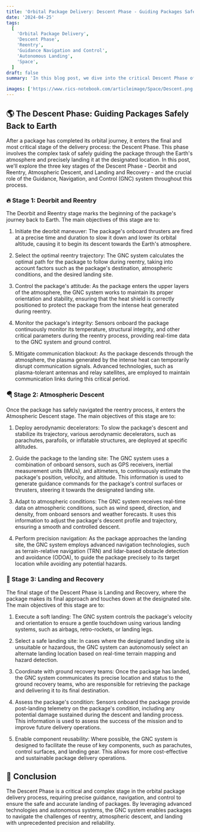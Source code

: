 ```yaml
---
title: 'Orbital Package Delivery: Descent Phase - Guiding Packages Safely Back to Earth'
date: '2024-04-25'
tags:
  [
    'Orbital Package Delivery',
    'Descent Phase',
    'Reentry',
    'Guidance Navigation and Control',
    'Autonomous Landing',
    'Space',
  ]
draft: false
summary: 'In this blog post, we dive into the critical Descent Phase of orbital package delivery. Learn about the challenges of reentry, the role of the Guidance, Navigation, and Control (GNC) system, and the technologies enabling precise and autonomous landing of packages.'

images: ['https://www.rics-notebook.com/articleimage/Space/Descent.png']
---
```


## 🌎 The Descent Phase: Guiding Packages Safely Back to Earth

After a package has completed its orbital journey, it enters the final and most critical stage of the delivery process: the Descent Phase. This phase involves the complex task of safely guiding the package through the Earth's atmosphere and precisely landing it at the designated location. In this post, we'll explore the three key stages of the Descent Phase - Deorbit and Reentry, Atmospheric Descent, and Landing and Recovery - and the crucial role of the Guidance, Navigation, and Control (GNC) system throughout this process.

### 🔥 Stage 1: Deorbit and Reentry

The Deorbit and Reentry stage marks the beginning of the package's journey back to Earth. The main objectives of this stage are to:

1. Initiate the deorbit maneuver: The package's onboard thrusters are fired at a precise time and duration to slow it down and lower its orbital altitude, causing it to begin its descent towards the Earth's atmosphere.

2. Select the optimal reentry trajectory: The GNC system calculates the optimal path for the package to follow during reentry, taking into account factors such as the package's destination, atmospheric conditions, and the desired landing site.

3. Control the package's attitude: As the package enters the upper layers of the atmosphere, the GNC system works to maintain its proper orientation and stability, ensuring that the heat shield is correctly positioned to protect the package from the intense heat generated during reentry.

4. Monitor the package's integrity: Sensors onboard the package continuously monitor its temperature, structural integrity, and other critical parameters during the reentry process, providing real-time data to the GNC system and ground control.

5. Mitigate communication blackout: As the package descends through the atmosphere, the plasma generated by the intense heat can temporarily disrupt communication signals. Advanced technologies, such as plasma-tolerant antennas and relay satellites, are employed to maintain communication links during this critical period.

### 🪂 Stage 2: Atmospheric Descent

Once the package has safely navigated the reentry process, it enters the Atmospheric Descent stage. The main objectives of this stage are to:

1. Deploy aerodynamic decelerators: To slow the package's descent and stabilize its trajectory, various aerodynamic decelerators, such as parachutes, parafoils, or inflatable structures, are deployed at specific altitudes.

2. Guide the package to the landing site: The GNC system uses a combination of onboard sensors, such as GPS receivers, inertial measurement units (IMUs), and altimeters, to continuously estimate the package's position, velocity, and altitude. This information is used to generate guidance commands for the package's control surfaces or thrusters, steering it towards the designated landing site.

3. Adapt to atmospheric conditions: The GNC system receives real-time data on atmospheric conditions, such as wind speed, direction, and density, from onboard sensors and weather forecasts. It uses this information to adjust the package's descent profile and trajectory, ensuring a smooth and controlled descent.

4. Perform precision navigation: As the package approaches the landing site, the GNC system employs advanced navigation technologies, such as terrain-relative navigation (TRN) and lidar-based obstacle detection and avoidance (ODOA), to guide the package precisely to its target location while avoiding any potential hazards.

### 🎯 Stage 3: Landing and Recovery

The final stage of the Descent Phase is Landing and Recovery, where the package makes its final approach and touches down at the designated site. The main objectives of this stage are to:

1. Execute a soft landing: The GNC system controls the package's velocity and orientation to ensure a gentle touchdown using various landing systems, such as airbags, retro-rockets, or landing legs.

2. Select a safe landing site: In cases where the designated landing site is unsuitable or hazardous, the GNC system can autonomously select an alternate landing location based on real-time terrain mapping and hazard detection.

3. Coordinate with ground recovery teams: Once the package has landed, the GNC system communicates its precise location and status to the ground recovery teams, who are responsible for retrieving the package and delivering it to its final destination.

4. Assess the package's condition: Sensors onboard the package provide post-landing telemetry on the package's condition, including any potential damage sustained during the descent and landing process. This information is used to assess the success of the mission and to improve future delivery operations.

5. Enable component reusability: Where possible, the GNC system is designed to facilitate the reuse of key components, such as parachutes, control surfaces, and landing gear. This allows for more cost-effective and sustainable package delivery operations.

## 🎉 Conclusion

The Descent Phase is a critical and complex stage in the orbital package delivery process, requiring precise guidance, navigation, and control to ensure the safe and accurate landing of packages. By leveraging advanced technologies and autonomous systems, the GNC system enables packages to navigate the challenges of reentry, atmospheric descent, and landing with unprecedented precision and reliability.
